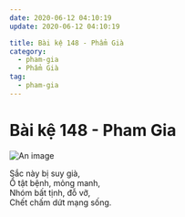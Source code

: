 ```yaml
---
date: 2020-06-12 04:10:19
update: 2020-06-12 04:10:19

title: Bài kệ 148 - Phẩm Già
category:
  - pham-gia
  - Phẩm Già
tag:
  - pham-gia
---
```


# Bài kệ 148 - Pham Gia

![An image](/img/pham-gia/pham-gia-148.jpg)

Sắc này bị suy già,<br>Ổ tật bệnh, mỏng manh,<br>Nhóm bất tịnh, đỗ vỡ,<br>Chết chấm dứt mạng sống.<br>
